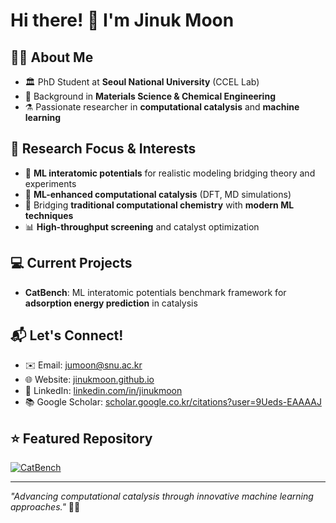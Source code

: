 # Hi there! 👋 I'm Jinuk Moon

## 👨‍🎓 About Me
- 🏛️ PhD Student at **Seoul National University** (CCEL Lab)
- 🎯 Background in **Materials Science & Chemical Engineering**
- ⚗️ Passionate researcher in **computational catalysis** and **machine learning**

## 🔬 Research Focus & Interests
- 🌉 **ML interatomic potentials** for realistic modeling bridging theory and experiments
- 🧬 **ML-enhanced computational catalysis** (DFT, MD simulations)
- 🔗 Bridging **traditional computational chemistry** with **modern ML techniques**
- 📊 **High-throughput screening** and catalyst optimization

## 💻 Current Projects
- **CatBench**: ML interatomic potentials benchmark framework for **adsorption energy prediction** in catalysis

## 📬 Let's Connect!
- ✉️ Email: [jumoon@snu.ac.kr](mailto:jumoon@snu.ac.kr)
- 🌐 Website: [jinukmoon.github.io](https://jinukmoon.github.io)
- 💼 LinkedIn: [linkedin.com/in/jinukmoon](https://linkedin.com/in/jinukmoon)
- 📚 Google Scholar: [scholar.google.co.kr/citations?user=9Ueds-EAAAAJ](https://scholar.google.co.kr/citations?user=9Ueds-EAAAAJ&hl=ko&oi=ao)

## ⭐ Featured Repository
[![CatBench](https://github-readme-stats.vercel.app/api/pin/?username=JinukMoon&repo=CatBench&theme=vue-dark)](https://github.com/JinukMoon/CatBench)

---
*"Advancing computational catalysis through innovative machine learning approaches."* 🧪🤖
